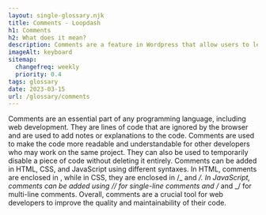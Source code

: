 ```yaml
--- 
layout: single-glossary.njk
title: Comments - Loopdash
h1: Comments
h2: What does it mean?
description: Comments are a feature in Wordpress that allow users to leave feedback or engage in discussions on posts or pages.
imageAlt: keyboard
sitemap:
  changefreq: weekly
  priority: 0.4
tags: glossary
date: 2023-03-15
url: /glossary/comments
---
```


Comments are an essential part of any programming language, including web development. They are lines of code that are ignored by the browser and are used to add notes or explanations to the code. Comments are used to make the code more readable and understandable for other developers who may work on the same project. They can also be used to temporarily disable a piece of code without deleting it entirely. Comments can be added in HTML, CSS, and JavaScript using different syntaxes. In HTML, comments are enclosed in <!-- and -->, while in CSS, they are enclosed in /_ and _/. In JavaScript, comments can be added using // for single-line comments and /_ and _/ for multi-line comments. Overall, comments are a crucial tool for web developers to improve the quality and maintainability of their code.
